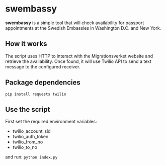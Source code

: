 # swembassy
__swembassy__ is a simple tool that will check availability for passport appointments at the Swedish Embassies in Washington D.C. and New York.

## How it works
The script uses HTTP to interact with the Migrationsverket website and retrieve the availability. Once found, it will use Twilio API to send a text message to the configured receiver.

## Package dependencies
`pip install requests twilio`

## Use the script
First set the required environment variables:
- twilio_account_sid
- twilio_auth_token
- twilio_from_no
- twilio_to_no

and run:
`python index.py`
